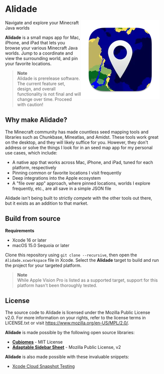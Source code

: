 # Alidade

<img align="right" src=".readme/icon.png" alt="Alidade icon"/>

Navigate and explore your Minecraft Java worlds

**Alidade** is a small maps app for Mac, iPhone, and iPad that lets you
browse your various Minecraft Java worlds. Jump to a coordinate and view
the surrounding world, and pin your favorite locations.

> **Note**  
> Alidade is prerelease software. The current feature set, design, and
> overall functionality is not final and will change over time. Proceed
> with caution!

## Why make Alidade?

The Minecraft community has made countless seed mapping tools and
libraries such as Chunkbase, Mineatlas, and Amidst. These tools work
great on the desktop, and they will likely suffice for you. However, they
don't address or solve the things I look for in an seed map app for my
personal use cases, which include:

- A native app that works across Mac, iPhone, and iPad, tuned for each
  platform, respectively
- Pinning common or favorite locations I visit frequently
- Deep integrations into the Apple ecosystem
- A "file over app" approach, where pinned locations, worlds I explore
  frequently, etc., are all save in a simple JSON file
  
Alidade isn't being built to strictly _compete_ with the other tools
out there, but it exists as an addition to that market.


## Build from source

**Requirements**  
- Xcode 16 or later
- macOS 15.0 Sequoia or later

Clone this repository using `git clone --recursive`, then open the
`Alidade.xcworkspace` file in Xcode. Select the **Alidade** target to
build and run the project for your targeted platform.

> **Note**  
> While Apple Vision Pro is listed as a supported target, support for this
> platform hasn't been thoroughly tested.

## License

The source code to Alidade is licensed under the Mozilla Public License
v2.0. For more information on your rights, refer to the license terms in
LICENSE.txt or visit https://www.mozilla.org/en-US/MPL/2.0/.

**Alidade** is made possible by the following open source libraries:

- [**Cubiomes**](https://github.com/Cubitect/cubiomes) - MIT License
- [**Adaptable Sidebar Sheet**](https://github.com/alicerunsonfedora/adaptablesidebarsheetview) - Mozilla Public License, v2

**Alidade** is also made possible with these invaluable snippets:

- [Xcode Cloud Snapshot Testing](https://gist.github.com/jaanus/7e14b31f7f445435aadac09d24397da8)
